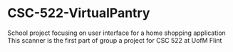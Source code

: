 # CSC-522-VirtualPantry
School project focusing on user interface for a home shopping application
This scanner is the first part of group a project for CSC 522 at UofM Flint
